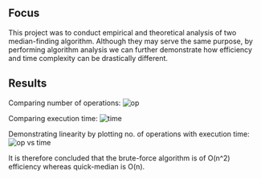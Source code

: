 ## Focus
This project was to conduct empirical and theoretical analysis of two median-finding algorithm.
Although they may serve the same purpose, by performing algorithm analysis we can further demonstrate how efficiency and time complexity can be drastically different.

## Results
Comparing number of operations:
![op](https://github.com/peter2380123/Median-Algorithm-Analysis/blob/master/results/Operations.PNG)

Comparing execution time:
![time](https://github.com/peter2380123/Median-Algorithm-Analysis/blob/master/results/Time.PNG)

Demonstrating linearity by plotting no. of operations with execution time:
![op vs time](https://github.com/peter2380123/Median-Algorithm-Analysis/blob/master/results/OpsVsTime.PNG)

It is therefore concluded that the brute-force algorithm is of O(n^2) efficiency whereas quick-median is O(n).
